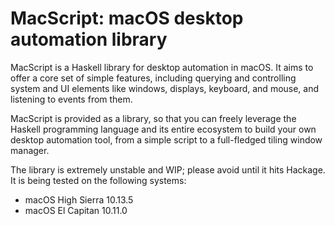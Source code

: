 # MacScript: macOS desktop automation library

MacScript is a Haskell library for desktop automation in macOS. It aims to offer
a core set of simple features, including querying and controlling system and UI
elements like windows, displays, keyboard, and mouse, and listening to events
from them.

MacScript is provided as a library, so that you can freely leverage the Haskell
programming language and its entire ecosystem to build your own desktop
automation tool, from a simple script to a full-fledged tiling window manager.

The library is extremely unstable and WIP; please avoid until it hits Hackage.
It is being tested on the following systems:

* macOS High Sierra 10.13.5
* macOS El Capitan 10.11.0
